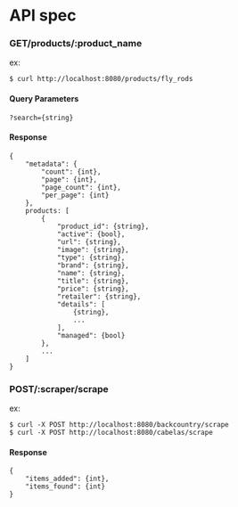# API spec

### GET/products/:product_name

ex:

```
$ curl http://localhost:8080/products/fly_rods
```

#### Query Parameters
```
?search={string}

```

#### Response
```
{
    "metadata": {
        "count": {int},
        "page": {int},
        "page_count": {int},
        "per_page": {int}
    },
    products: [
        {
            "product_id": {string},
            "active": {bool},
            "url": {string},
            "image": {string},
            "type": {string},
            "brand": {string},
            "name": {string},
            "title": {string},
            "price": {string},
            "retailer": {string},
            "details": [
                {string},
                ...
            ],
            "managed": {bool}
        },
        ...
    ]
}
```

### POST/:scraper/scrape

ex:

```
$ curl -X POST http://localhost:8080/backcountry/scrape
$ curl -X POST http://localhost:8080/cabelas/scrape
```

#### Response
```
{
    "items_added": {int},
    "items_found": {int}
}
```
